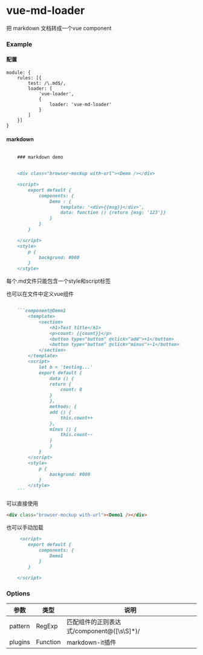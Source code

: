 # vue-md-loader

把 markdown 文档转成一个vue component

### Example

#### 配置

    module: {
		rules: [{
			test: /\.md$/,
			loader: [
				'vue-loader',
				{
					loader: 'vue-md-loader'
				}
			]
		}]
	}

#### markdown

```markdown

    ### markdown demo


    <div class="browser-mockup with-url"><Demo /></div>

    <script>
        export default {
            components: {
                Demo : {
                    template: '<div>{{msg}}</div>',
                    data: function () {return {msg: '123'}}
                }
            }
        }

    </script>
    <style>
        p {
            backgrund: #000
        }
    </style>

```

每个.md文件只能包含一个style和script标签

也可以在文件中定义vue组件
```markdown

    ```component@Demo1
        <template>
            <section>
                <h1>Test title</h1>
                <p>count: {{count}}</p>
                <button type="button" @click="add">+1</button>
                <button type="button" @click="minus">-1</button>
            </section>
        </template>
        <script>
            let b = 'testing...'
            export default {
                data () {
                return {
                    count: 0
                }
                },
                methods: {
                add () {
                    this.count++ 
                },
                minus () {
                    this.count--
                }
                }
            }
        </script>
        <style>
            p {
                backgrund: #000
            }
        </style>
    ```
```

可以直接使用

```html
<div class="browser-mockup with-url"><Demo1 /></div>
```

也可以手动加载

```markdown
     <script>
        export default {
            components: {
                Demo1
            }
        }

    </script>
```


### Options

| 参数 | 类型 | 说明 |
| - | - | - |
| pattern | RegExp | 匹配组件的正则表达式/component@([\s\S]*)/ |
| plugins | Function | markdown-it插件 |